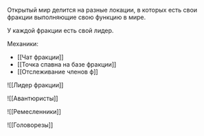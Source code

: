 Открытый мир делится на разные локации, в которых есть свои фракции выполняющие свою функцию в мире.

У каждой фракции есть свой лидер.

Механики:
- [[Чат фракции]]
- [[Точка спавна на базе фракции]]
- [[Отслеживание членов ф]]

![[Лидер фракции]]

![[Авантюристы]]

![[Ремесленники]]

![[Головорезы]]
